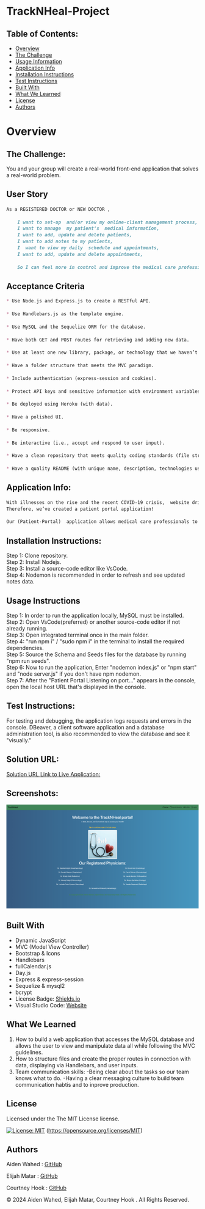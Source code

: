 # TrackNHeal-Project

## Table of Contents:
- [Overview](#Overview)
- [The Challenge](#The-Challenge)
- [Usage Information](#Usage-Information)
- [Application Info](#Application-Info)
- [Installation Instructions](#Installation-Instructions)
- [Test Instructions](#Test-Instructions)
- [Built With](#Built-With)
- [What We Learned](#What-We-Learned)
- [License](#License)
- [Authors](#Authors)

# Overview

## The Challenge:
You and your group will create a real-world front-end application that solves a real-world problem.

## User Story

```md
As a REGISTERED DOCTOR or NEW DOCTOR ,

	I want to set-up  and/or view my online-client management process,
	I want to manage  my patient’s  medical information,
	I want to add, update and delete patients,
	I want to add notes to my patients,
	I  want to view my daily  schedule and appointments,
	I want to add, update and delete appointments,

	So I can feel more in control and improve the medical care professional to patient communication for a better overall experience and health.
```

## Acceptance Criteria

```md
* Use Node.js and Express.js to create a RESTful API.

* Use Handlebars.js as the template engine.

* Use MySQL and the Sequelize ORM for the database.

* Have both GET and POST routes for retrieving and adding new data.

* Use at least one new library, package, or technology that we haven’t discussed.

* Have a folder structure that meets the MVC paradigm.

* Include authentication (express-session and cookies).

* Protect API keys and sensitive information with environment variables.

* Be deployed using Heroku (with data).

* Have a polished UI.

* Be responsive.

* Be interactive (i.e., accept and respond to user input).

* Have a clean repository that meets quality coding standards (file structure, naming conventions, follows best practices for class/id naming conventions, indentation, quality comments, etc.).

* Have a quality README (with unique name, description, technologies used, screenshot, and link to deployed application).
```

## Application Info:
```md
With illnesses on the rise and the recent COVID-19 crisis,  website driven  healthcare systems have made it easier for patients and medical care professionals  to communicate better through the web.
Therefore, we’ve created a patient portal application!

Our (Patient-Portal)  application allows medical care professionals to manage patient health  by tracking  and viewing  their patients logs. As well as the ability to schedule an create appointments via npm calendar package.  And lastly the  user can also add new patients and add personalized notes.

```

## Installation Instructions:
Step 1: Clone repository.
<br>
Step 2: Install Nodejs.
<br>
Step 3: Install a source-code editor like VsCode.
<br>
Step 4: Nodemon is recommended in order to refresh and see updated notes data.

## Usage Instructions
Step 1: In order to run the application locally, MySQL must be installed.
<br>
Step 2: Open VsCode(preferred) or another source-code editor if not already running.
<br>
Step 3: Open integrated terminal once in the main folder.
<br>
Step 4: "run npm i" / "sudo npm i" in the terminal to install the required dependencies.
<br>
Step 5: Source the Schema and Seeds files for the database by running "npm run seeds".
<br>
Step 6: Now to run the application, Enter "nodemon index.js" or "npm start" and "node server.js" if you don't have npm nodemon.
<br>
Step 7: After the "Patient Portal Listening on port..." appears in the console, open the local host URL that's displayed in the console.



## Test Instructions:
For testing and debugging, the application logs requests and errors in the console. DBeaver, a client software application and a database administration tool, is also recommended to view the database and see it "visually."


## Solution URL:
[Solution URL Link to Live Application:]()

## Screenshots:
![alt text](./public/images/screenshot.png)
<br>


## Built With
- Dynamic JavaScript
- MVC (Model View Controller)
- Bootstrap & Icons
- Handlebars
- fullCalendar.js
- Day.js
- Express & express-session
- Sequelize & mysql2
- bcrypt
- License Badge: [Shields.io](https://shields.io/)
- Visual Studio Code: [Website](https://code.visualstudio.com/)

## What We Learned
1. How to build a web application that accesses the MySQL database and allows the user to view and manipulate data all while following the MVC guidelines.
2. How to structure files and create the proper routes in connection with data, displaying via Handlebars, and user inputs.
3. Team communication skills:  -Being clear about the tasks so our team knows what to do.
                                -Having a clear messaging culture to build team communication habtis and to inprove production.

## License

Licensed under the The MIT License license.

[![License: MIT](https://img.shields.io/badge/License-MIT-yellow.svg)](https://opensource.org/licenses/MIT)  (https://opensource.org/licenses/MIT)


## Authors

Aiden Wahed : [GitHub](https://github.com/prismhead26)
<br>

Elijah Matar : [GitHub](https://github.com/emmatar)
<br>

Courtney Hook : [GitHub](https://github.com/courtneyhook)


© 2024 Aiden Wahed, Elijah Matar, Courtney Hook . All Rights Reserved.